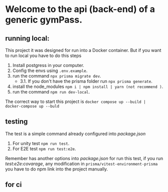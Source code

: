 # Welcome to the api (back-end) of a generic gymPass.

## running local:

This project it was designed for run into a Docker container. But if you want to run local you have to do this steps

1. Install postgress in your computer.
2. Config the envs using ```.env.example```.
3. run the command ```npx prisma migrate dev```.
    - 3.1.  If you don't have the prisma folder run ```npx prisma generate```.
4. install the node_modules ```npm i | npm install | yarn (not recommend )```.
5. run the command ```npm run dev-local```.



The correct way to start this project is ```docker compose up --build | docker-compose up --buld```


## testing 

The test is a simple command already configured into *package.json* 
1. For unity test ```npm run test```.
2. For E2E test ```npm run test:e2e```.

Remember has another options into *package.json* for run this test, if you run *test:e2e:covarage*, any modification in `prisma/vitest-environment-prisma` you have to do npm link into the project manually.


## for ci 